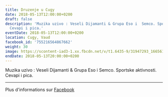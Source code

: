 ```yaml
---
title: Druzenje u Cugy
date: 2018-05-13T12:00:00+0200
draft: false
description: 'Muzika uzivo : Veseli Dijamanti & Grupa Eso i  Semco. Sportske aktivnosti.
  Cevapi i pica.'
eventDate: 2018-05-13T12:00:00+0200
location: Cugy, Vaud
facebook_id: '755216564867662'
weight: 30
image: https://scontent-iad3-1.xx.fbcdn.net/v/t1.6435-9/31947293_1665614486867697_1159691004425535488_n.jpg?_nc_cat=104&ccb=1-7&_nc_sid=9e60e4&_nc_ohc=Iu0I_JVOJL0Q7kNvwEOwBA6&_nc_oc=AdkBsW1GY8MOntjPqRmzkBWVHxRV-58wftLxGlThRDrwfiSxhz76fwoZL5jd7CMX_hg&_nc_zt=23&_nc_ht=scontent-iad3-1.xx&edm=ABTKTjYEAAAA&_nc_gid=y6BKEH7PRdSw8LJVpqO8fg&oh=00_AfR6JNCqs7hMF-bc0ukuWiN3VRjfGItnNV3PUeIQbrnt5g&oe=68956C1A
endDate: 2018-05-13T20:00:00+0200
---
```


Muzika uzivo : Veseli Dijamanti & Grupa Eso i  Semco. Sportske aktivnosti. Cevapi i pica.

---

Plus d'informations sur [Facebook](https://facebook.com/events/755216564867662)